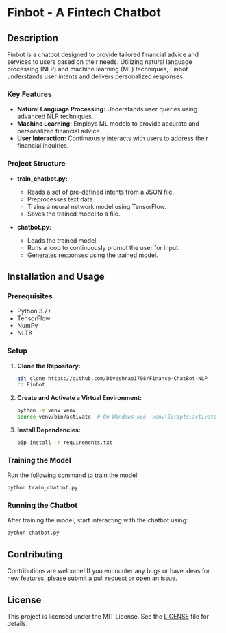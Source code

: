 

# Finbot - A Fintech Chatbot

## Description

Finbot is a chatbot designed to provide tailored financial advice and services to users based on their needs. Utilizing natural language processing (NLP) and machine learning (ML) techniques, Finbot understands user intents and delivers personalized responses.

### Key Features

- **Natural Language Processing:** Understands user queries using advanced NLP techniques.
- **Machine Learning:** Employs ML models to provide accurate and personalized financial advice.
- **User Interaction:** Continuously interacts with users to address their financial inquiries.

### Project Structure

- **train_chatbot.py:** 
  - Reads a set of pre-defined intents from a JSON file.
  - Preprocesses text data.
  - Trains a neural network model using TensorFlow.
  - Saves the trained model to a file.
  
- **chatbot.py:**
  - Loads the trained model.
  - Runs a loop to continuously prompt the user for input.
  - Generates responses using the trained model.

## Installation and Usage

### Prerequisites

- Python 3.7+
- TensorFlow
- NumPy
- NLTK

### Setup

1. **Clone the Repository:**
    ```sh
    git clone https://github.com/Diveshrao1708/Finance-ChatBot-NLP
    cd Finbot
    ```

2. **Create and Activate a Virtual Environment:**
    ```sh
    python -m venv venv
    source venv/bin/activate  # On Windows use `venv\Scripts\activate`
    ```

3. **Install Dependencies:**
    ```sh
    pip install -r requirements.txt
    ```

### Training the Model

Run the following command to train the model:
```sh
python train_chatbot.py
```

### Running the Chatbot

After training the model, start interacting with the chatbot using:
```sh
python chatbot.py
```

## Contributing

Contributions are welcome! If you encounter any bugs or have ideas for new features, please submit a pull request or open an issue.

## License

This project is licensed under the MIT License. See the [LICENSE](LICENSE) file for details.

